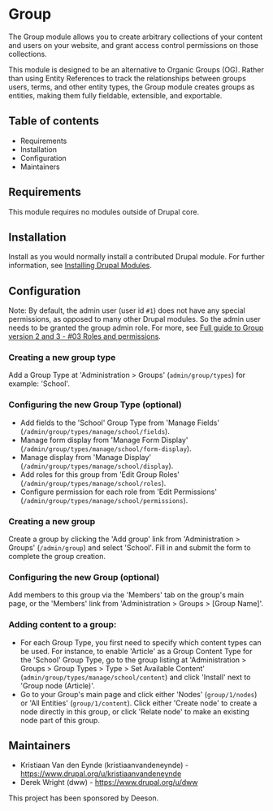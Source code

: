 # Group

The Group module allows you to create arbitrary collections of your content and
users on your website, and grant access control permissions on those
collections.

This module is designed to be an alternative to Organic Groups (OG). Rather than
using Entity References to track the relationships between groups users, terms,
and other entity types, the Group module creates groups as entities, making them
fully fieldable, extensible, and exportable.


## Table of contents

- Requirements
- Installation
- Configuration
- Maintainers


## Requirements

This module requires no modules outside of Drupal core.


## Installation

Install as you would normally install a contributed Drupal module. For further
information, see 
[Installing Drupal Modules](https://www.drupal.org/docs/extending-drupal/installing-drupal-modules).


## Configuration

Note: By default, the admin user (user id `#1`) does not have any special
permissions, as opposed to many other Drupal modules. So the admin user needs
to be granted the group admin role. For more, see 
[Full guide to Group version 2 and 3 - #03 Roles and permissions](https://www.youtube.com/watch?v=xo2z8NuKEH4).

### Creating a new group type

Add a Group Type at 'Administration > Groups' (`admin/group/types`) for
example: 'School'.


### Configuring the new Group Type (optional)

- Add fields to the 'School' Group Type from 'Manage Fields'
  (`/admin/group/types/manage/school/fields`).
- Manage form display from 'Manage Form Display'
  (`/admin/group/types/manage/school/form-display`).
- Manage display from 'Manage Display'
  (`/admin/group/types/manage/school/display`).
- Add roles for this group from 'Edit Group Roles'
  (`/admin/group/types/manage/school/roles`).
- Configure permission for each role from 'Edit Permissions'
  (`/admin/group/types/manage/school/permissions`).


### Creating a new group

Create a group by clicking the 'Add group' link from 'Administration >
Groups' (`/admin/group`) and select 'School'. Fill in and submit the form to
complete the group creation.


### Configuring the new Group (optional)

Add members to this group via the 'Members' tab on the group's main page, or
the 'Members' link from 'Administration > Groups > [Group Name]'.


### Adding content to a group:

- For each Group Type, you first need to specify which content types can be
  used. For instance, to enable 'Article' as a Group Content Type for the
  'School' Group Type, go to the group listing at 'Administration > Groups >
  Group Types > Type > Set Available Content'
  (`admin/group/types/manage/school/content`) and click 'Install' next to
  'Group node (Article)'.
- Go to your Group's main page and click either 'Nodes' (`group/1/nodes`)
  or 'All Entities' (`group/1/content`). Click either 'Create node' to create
  a node directly in this group, or click 'Relate node' to make an existing
  node part of this group.


## Maintainers

- Kristiaan Van den Eynde (kristiaanvandeneynde) - https://www.drupal.org/u/kristiaanvandeneynde
- Derek Wright (dww) - https://www.drupal.org/u/dww

This project has been sponsored by Deeson.
